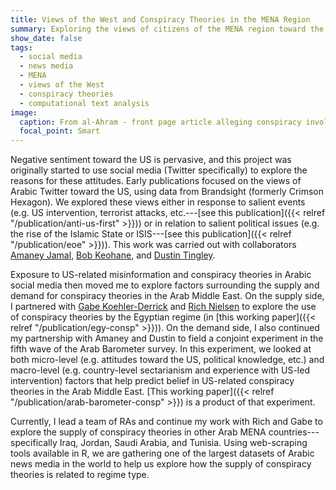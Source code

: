 ```yaml
---
title: Views of the West and Conspiracy Theories in the MENA Region
summary: Exploring the views of citizens of the MENA region toward the West---their attitudes toward US intervention and belief in conspiracy theories---as well as the supply of conspiracy theories by MENA states.
show_date: false
tags:
  - social media
  - news media
  - MENA
  - views of the West
  - conspiracy theories
  - computational text analysis
image:
  caption: From al-Ahram - front page article alleging conspiracy involving then US Ambassador Anne Peterson and a Muslim Brotherhood leader, among others
  focal_point: Smart
---
```

Negative sentiment toward the US is pervasive, and this project was originally started to use social media (Twitter specifically) to explore the reasons for these attitudes. Early publications focused on the views of Arabic Twitter toward the US, using data from Brandsight (formerly Crimson Hexagon). We explored these views either in response to salient events (e.g. US intervention, terrorist attacks, etc.---[see this publication]({{< relref "/publication/anti-us-first" >}})) or in relation to salient political issues (e.g. the rise of the Islamic State or ISIS---[see this publication]({{< relref "/publication/eoe" >}})). This work was carried out with collaborators [Amaney Jamal](https://amaney-jamal.scholar.princeton.edu/), [Bob Keohane](https://scholar.princeton.edu/rkeohane/home), and [Dustin Tingley](https://scholar.harvard.edu/dtingley/home).

Exposure to US-related misinformation and conspiracy theories in Arabic social media then moved me to explore factors surrounding the supply and demand for conspiracy theories in the Arab Middle East. On the supply side, I partnered with [Gabe Koehler-Derrick](https://www.gabrielkd.com/) and [Rich Nielsen](https://www.mit.edu/~rnielsen/) to explore the use of conspiracy theories by the Egyptian regime (in [this working paper]({{< relref "/publication/egy-consp" >}})). On the demand side, I also continued my partnership with Amaney and Dustin to field a conjoint experiment in the fifth wave of the Arab Barometer survey. In this experiment, we looked at both micro-level (e.g. attitudes toward the US, political knowledge, etc.) and macro-level (e.g. country-level sectarianism and experience with US-led intervention) factors that help predict belief in US-related conspiracy theories in the Arab Middle East. [This working paper]({{< relref "/publication/arab-barometer-consp" >}}) is a product of that experiment.

Currently, I lead a team of RAs and continue my work with Rich and Gabe to explore the supply of conspiracy theories in other Arab MENA countries---specifically Iraq, Jordan, Saudi Arabia, and Tunisia. Using web-scraping tools available in R, we are gathering one of the largest datasets of Arabic news media in the world to help us explore how the supply of conspiracy theories is related to regime type.
